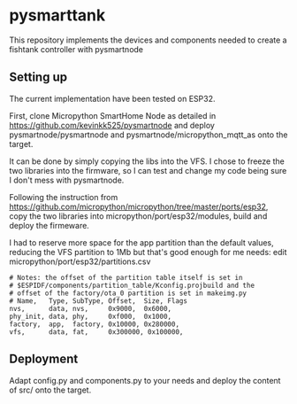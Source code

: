 # pysmarttank

This repository implements the devices and components needed to create a fishtank controller with pysmartnode

## Setting up

The current implementation have been tested on ESP32.

First, clone Micropython SmartHome Node as detailed in https://github.com/kevinkk525/pysmartnode and deploy 
pysmartnode/pysmartnode and pysmartnode/micropython_mqtt_as onto the target.


It can be done by simply copying the libs into the VFS. I chose to freeze the two libraries into the firmware, so I can
test and change my code being sure I don't mess with pysmartnode.

Following the instruction from https://github.com/micropython/micropython/tree/master/ports/esp32, copy the two
libraries into micropython/port/esp32/modules, build and deploy the firmeware.

I had to reserve more space for the app partition than the default values, reducing the VFS partition to 1Mb
but that's good enough for me needs: edit micropython/port/esp32/partitions.csv

```222222222
# Notes: the offset of the partition table itself is set in
# $ESPIDF/components/partition_table/Kconfig.projbuild and the
# offset of the factory/ota_0 partition is set in makeimg.py
# Name,   Type, SubType, Offset,  Size, Flags
nvs,      data, nvs,     0x9000,  0x6000,
phy_init, data, phy,     0xf000,  0x1000,
factory,  app,  factory, 0x10000, 0x280000,
vfs,      data, fat,     0x300000, 0x100000,
```



## Deployment

Adapt config.py and components.py to your needs and deploy the content of src/ onto the target.




